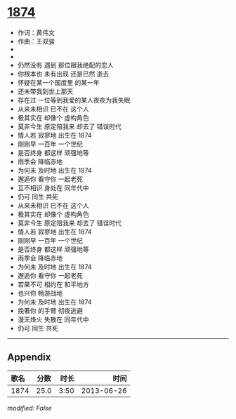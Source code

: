 # [1874](https://music.163.com/song?id=26608794)

* 作词：黄伟文
* 作曲：王双骏
*
*
* 仍然没有 遇到 那位跟我绝配的恋人
* 你根本也 未有出现 还是已然 逝去
* 怀疑在某一个国度里 的某一年
* 还未带我到世上那天
* 存在过 一位等到我爱的某人夜夜为我失眠
* 从来未相识 已不在 这个人
* 极其实在 却像个 虚构角色
* 莫非今生 原定陪我来 却去了 错误时代
* 情人若 寂寥地 出生在 1874
* 刚刚早 一百年 一个世纪
* 是否终身 都这样 顽强地等
* 雨季会 降临赤地
* 为何未 及时地 出生在 1874
* 邂逅你 看守你 一起老死
* 互不相识 身处在 同年代中
* 仍可 同生 共死
* 从来未相识 已不在 这个人
* 极其实在 却像个 虚构角色
* 莫非今生 原定陪我来 却去了 错误时代
* 情人若 寂寥地 出生在 1874
* 刚刚早 一百年 一个世纪
* 是否终身 都这样 顽强地等
* 雨季会 降临赤地
* 为何未 及时地 出生在 1874
* 邂逅你 看守你 一起老死
* 若果不可 相约在 和平地方
* 也兴你 畅游战地
* 为何未 及时地 出生在 1874
* 挽著你 的手臂 彻夜逃避
* 漫天烽火 失散在 同年代中
* 仍可 同生 共死


---

## Appendix

|歌名|分数|时长|时间|
|:---|:---:|---:|---:|
|1874|25.0|3:50|2013-06-26

*modified: False*